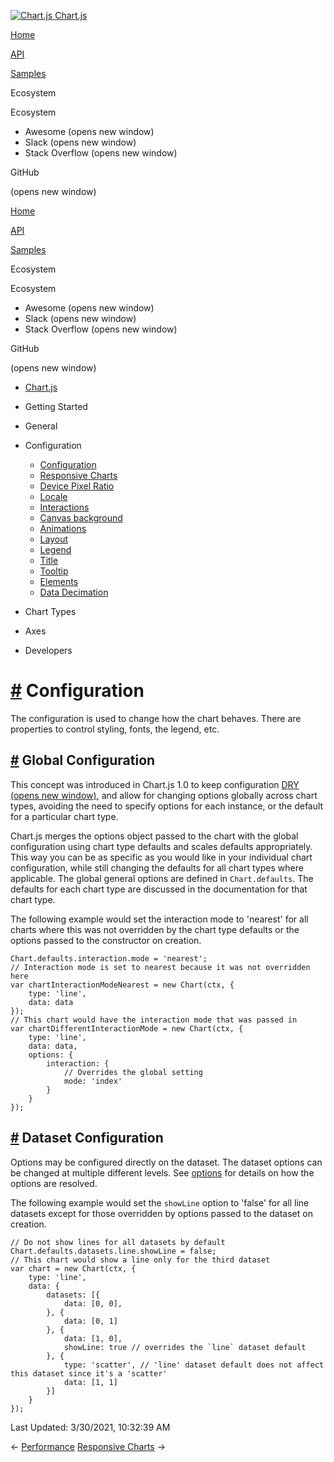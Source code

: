 <a href="/docs/3.0.0/" class="home-link router-link-active"><img src="/docs/3.0.0/favicon.ico" alt="Chart.js" class="logo" /> <span class="site-name can-hide">Chart.js</span></a>

<a href="/docs/3.0.0/" class="nav-link">Home</a>

<a href="/docs/3.0.0/api/" class="nav-link">API</a>

<a href="/docs/3.0.0/samples/" class="nav-link">Samples</a>

<span class="title">Ecosystem</span> <span class="arrow down"></span>

<span class="title">Ecosystem</span> <span class="arrow right"></span>

-   Awesome
    <span class="sr-only">(opens new window)</span>
-   Slack
    <span class="sr-only">(opens new window)</span>
-   Stack Overflow
    <span class="sr-only">(opens new window)</span>

GitHub

<span class="sr-only">(opens new window)</span>

<a href="/docs/3.0.0/" class="nav-link">Home</a>

<a href="/docs/3.0.0/api/" class="nav-link">API</a>

<a href="/docs/3.0.0/samples/" class="nav-link">Samples</a>

<span class="title">Ecosystem</span> <span class="arrow down"></span>

<span class="title">Ecosystem</span> <span class="arrow right"></span>

-   Awesome
    <span class="sr-only">(opens new window)</span>
-   Slack
    <span class="sr-only">(opens new window)</span>
-   Stack Overflow
    <span class="sr-only">(opens new window)</span>

GitHub

<span class="sr-only">(opens new window)</span>

-   <a href="/docs/3.0.0/" class="sidebar-link">Chart.js</a>
-   Getting Started <span class="arrow right"></span>

-   General <span class="arrow right"></span>

-   Configuration <span class="arrow down"></span>

    -   <a href="/docs/3.0.0/configuration/" class="active sidebar-link">Configuration</a>
    -   <a href="/docs/3.0.0/configuration/responsive.html" class="sidebar-link">Responsive Charts</a>
    -   <a href="/docs/3.0.0/configuration/device-pixel-ratio.html" class="sidebar-link">Device Pixel Ratio</a>
    -   <a href="/docs/3.0.0/configuration/locale.html" class="sidebar-link">Locale</a>
    -   <a href="/docs/3.0.0/configuration/interactions.html" class="sidebar-link">Interactions</a>
    -   <a href="/docs/3.0.0/configuration/canvas-background.html" class="sidebar-link">Canvas background</a>
    -   <a href="/docs/3.0.0/configuration/animations.html" class="sidebar-link">Animations</a>
    -   <a href="/docs/3.0.0/configuration/layout.html" class="sidebar-link">Layout</a>
    -   <a href="/docs/3.0.0/configuration/legend.html" class="sidebar-link">Legend</a>
    -   <a href="/docs/3.0.0/configuration/title.html" class="sidebar-link">Title</a>
    -   <a href="/docs/3.0.0/configuration/tooltip.html" class="sidebar-link">Tooltip</a>
    -   <a href="/docs/3.0.0/configuration/elements.html" class="sidebar-link">Elements</a>
    -   <a href="/docs/3.0.0/configuration/decimation.html" class="sidebar-link">Data Decimation</a>

-   Chart Types <span class="arrow right"></span>

-   Axes <span class="arrow right"></span>

-   Developers <span class="arrow right"></span>

<a href="#configuration" class="header-anchor">#</a> Configuration
==================================================================

The configuration is used to change how the chart behaves. There are properties to control styling, fonts, the legend, etc.

<a href="#global-configuration" class="header-anchor">#</a> Global Configuration
--------------------------------------------------------------------------------

This concept was introduced in Chart.js 1.0 to keep configuration [DRY <span class="sr-only">(opens new window)</span>](https://en.wikipedia.org/wiki/Don%27t_repeat_yourself), and allow for changing options globally across chart types, avoiding the need to specify options for each instance, or the default for a particular chart type.

Chart.js merges the options object passed to the chart with the global configuration using chart type defaults and scales defaults appropriately. This way you can be as specific as you would like in your individual chart configuration, while still changing the defaults for all chart types where applicable. The global general options are defined in `Chart.defaults`. The defaults for each chart type are discussed in the documentation for that chart type.

The following example would set the interaction mode to 'nearest' for all charts where this was not overridden by the chart type defaults or the options passed to the constructor on creation.

    Chart.defaults.interaction.mode = 'nearest';
    // Interaction mode is set to nearest because it was not overridden here
    var chartInteractionModeNearest = new Chart(ctx, {
        type: 'line',
        data: data
    });
    // This chart would have the interaction mode that was passed in
    var chartDifferentInteractionMode = new Chart(ctx, {
        type: 'line',
        data: data,
        options: {
            interaction: {
                // Overrides the global setting
                mode: 'index'
            }
        }
    });

<a href="#dataset-configuration" class="header-anchor">#</a> Dataset Configuration
----------------------------------------------------------------------------------

Options may be configured directly on the dataset. The dataset options can be changed at multiple different levels. See [options](/docs/3.0.0/general/options.html#dataset-level-options) for details on how the options are resolved.

The following example would set the `showLine` option to 'false' for all line datasets except for those overridden by options passed to the dataset on creation.

    // Do not show lines for all datasets by default
    Chart.defaults.datasets.line.showLine = false;
    // This chart would show a line only for the third dataset
    var chart = new Chart(ctx, {
        type: 'line',
        data: {
            datasets: [{
                data: [0, 0],
            }, {
                data: [0, 1]
            }, {
                data: [1, 0],
                showLine: true // overrides the `line` dataset default
            }, {
                type: 'scatter', // 'line' dataset default does not affect this dataset since it's a 'scatter'
                data: [1, 1]
            }]
        }
    });

<span class="prefix">Last Updated:</span> <span class="time">3/30/2021, 10:32:39 AM</span>

<span class="prev"> ← <a href="/docs/3.0.0/general/performance.html" class="prev">Performance</a> </span> <span class="next"> [Responsive Charts](/docs/3.0.0/configuration/responsive.html) → </span>
